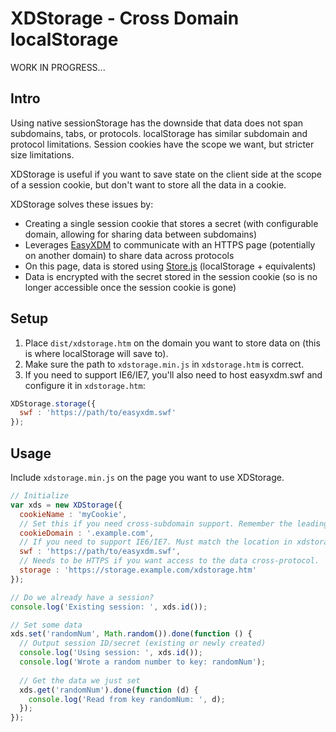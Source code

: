 XDStorage - Cross Domain localStorage
=====================================

WORK IN PROGRESS...

Intro
-----

Using native sessionStorage has the downside that data does not span subdomains, tabs, or protocols. localStorage has similar subdomain and protocol limitations. Session cookies have the scope we want, but stricter size limitations.

XDStorage is useful if you want to save state on the client side at the scope of a session cookie, but don't want to store all the data in a cookie.

XDStorage solves these issues by:

* Creating a single session cookie that stores a secret (with configurable domain, allowing for sharing data between subdomains)
* Leverages [EasyXDM](http://easyxdm.net/) to communicate with an HTTPS page (potentially on another domain) to share data across protocols
 * On this page, data is stored using [Store.js](https://github.com/marcuswestin/store.js/) (localStorage + equivalents)
 * Data is encrypted with the secret stored in the session cookie (so is no longer accessible once the session cookie is gone)

Setup
-----
1. Place ```dist/xdstorage.htm``` on the domain you want to store data on (this is where localStorage will save to).
2. Make sure the path to ```xdstorage.min.js``` in ```xdstorage.htm``` is correct.
3. If you need to support IE6/IE7, you'll also need to host easyxdm.swf and configure it in ```xdstorage.htm```:

```javascript
XDStorage.storage({
  swf : 'https://path/to/easyxdm.swf'
});
```

Usage
-----
Include ```xdstorage.min.js``` on the page you want to use XDStorage.

```javascript
// Initialize
var xds = new XDStorage({
  cookieName : 'myCookie',
  // Set this if you need cross-subdomain support. Remember the leading dot.
  cookieDomain : '.example.com',
  // If you need to support IE6/IE7. Must match the location in xdstorage.htm.
  swf : 'https://path/to/easyxdm.swf',
  // Needs to be HTTPS if you want access to the data cross-protocol.
  storage : 'https://storage.example.com/xdstorage.htm'
});

// Do we already have a session?
console.log('Existing session: ', xds.id());

// Set some data
xds.set('randomNum', Math.random()).done(function () {
  // Output session ID/secret (existing or newly created)
  console.log('Using session: ', xds.id());
  console.log('Wrote a random number to key: randomNum');
  
  // Get the data we just set
  xds.get('randomNum').done(function (d) {
    console.log('Read from key randomNum: ', d);
  });
});
```
